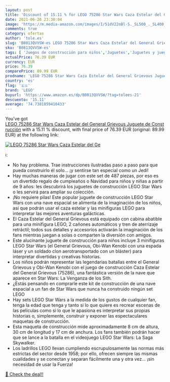 ```yaml
---
layout: post
title: 'Discount of 15.11 % for LEGO 75286 Star Wars Caza Estelar del Ge'
date: 2021-06-28 23:30:04
image: 'https://m.media-amazon.com/images/I/51dV22oBl-S._SL500_._SL400_.jpg'
comments: true
category: ofertas
author: 'tole.es'
slug: 'B0813QVVSW-es LEGO 75286 Star Wars Caza Estelar del General Grievous...'
sku: 'B0813QVVSW-es'
tags: [ 'Juegos de construcción para niños','Juguetes','Juguetes y juegos','lego', ]
actualPrice: 76.39 EUR
currency: EUR
price: 76.39
comparePrice: 89.99 EUR
prodname: 'LEGO 75286 Star Wars Caza Estelar del General Grievous Juguete de Construcción'
country: 'es'
flag: '🇪🇸'
brand: 'LEGO'
buyurl: 'https://www.amazon.es/dp/B0813QVVSW/?tag=tolees-21'
descuento: '15.11'
average: '74.7381859410433'
---
```


You've got [LEGO 75286 Star Wars Caza Estelar del General Grievous Juguete de Construcción](https://www.amazon.es/dp/B0813QVVSW/?tag=tolees-21) with a  15.11 % discount, with final price of 76.39 EUR (original: 89.99 EUR) at the following link:

[![LEGO 75286 Star Wars Caza Estelar del Ge](https://m.media-amazon.com/images/I/51dV22oBl-S._SL500_._SL400_.jpg)](https://www.amazon.es/dp/B0813QVVSW/?tag=tolees-21)

ℹ️:

- No hay problema. Trae instrucciones ilustradas paso a paso para que pueda construirlo él solo… ¡y sentirse tan especial como un Jedi!
- Hay muchas maneras de jugar con este set de 487 piezas, por eso es un divertido regalo de cumpleaños o Navidad para niños y niñas a partir de 9 años: les descubrirá los juguetes de construcción LEGO Star Wars o les servirá para ampliar su colección.
- ¡No requiere pilas! Este popular juguete de construcción LEGO Star Wars con una nave espacial se alimenta de la imaginación de los niños, así que podrán usar el caza estelar y las minifiguras LEGO para interpretar las mejores aventuras galácticas.
- El Caza Estelar del General Grievous está equipado con cabina abatible para una minifigura LEGO, 2 cañones automáticos y tren de aterrizaje retráctil; todos sus detalles y accesorios activarán la imaginación de los fans mientras juegan a solas o comparten la diversión con amigos.
- Este alucinante juguete de construcción para niños incluye 3 minifiguras LEGO Star Wars (el General Grievous, Obi-Wan Kenobi con una espada láser y un soldado clon aerotransportado con un bláster) para interpretar divertidas y creativas historias.
- Los niños podrán representar las legendarias batallas entre el General Grievous y Obi-Wan Kenobi con el juego de construcción Caza Estelar del General Grievous (75286), una fantástica versión de la nave que aparece en Star Wars: La Venganza de los Sith.
- ¿Estás pensando en comprarle este kit de construcción de una nave espacial a un fan de Star Wars que nunca ha construido ningún set LEGO
- Hay sets LEGO Star Wars a la medida de los gustos de cualquier fan, tenga la edad que tenga y tanto si lo que quiere es recrear escenas de las películas como si lo que le apasiona es interpretar sus propias historias o, simplemente, construir y exponer las espectaculares maquetas de construcción.
- Esta maqueta de construcción mide aproximadamente 8 cm de altura, 30 cm de longitud y 17 cm de anchura. Los fans también podrán hacer que se lance a la batalla en el videojuego LEGO Star Wars: La Saga Skywalker.
- Los ladrillos LEGO llevan cumpliendo escrupulosamente las normas más estrictas del sector desde 1958; por ello, ofrecen siempre las mismas cualidades y se conectan y separan fácilmente una y otra vez… ¡sin necesidad de usar la Fuerza!

[🛒 Check the deal!!](https://www.amazon.es/dp/B0813QVVSW/?tag=tolees-21)
